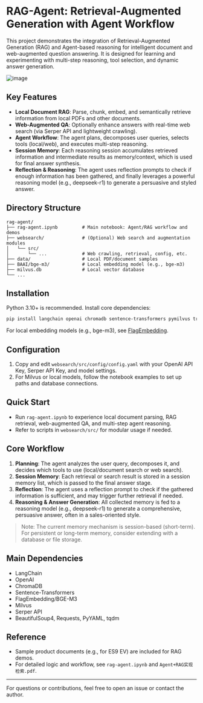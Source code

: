 # RAG-Agent: Retrieval-Augmented Generation with Agent Workflow

This project demonstrates the integration of Retrieval-Augmented Generation (RAG) and Agent-based reasoning for intelligent document and web-augmented question answering. It is designed for learning and experimenting with multi-step reasoning, tool selection, and dynamic answer generation.

![image](https://github.com/user-attachments/assets/097b844f-9301-4fc2-9437-9c21b241a9bb)

## Key Features
- **Local Document RAG**: Parse, chunk, embed, and semantically retrieve information from local PDFs and other documents.
- **Web-Augmented QA**: Optionally enhance answers with real-time web search (via Serper API and lightweight crawling).
- **Agent Workflow**: The agent plans, decomposes user queries, selects tools (local/web), and executes multi-step reasoning.
- **Session Memory**: Each reasoning session accumulates retrieved information and intermediate results as memory/context, which is used for final answer synthesis.
- **Reflection & Reasoning**: The agent uses reflection prompts to check if enough information has been gathered, and finally leverages a powerful reasoning model (e.g., deepseek-r1) to generate a persuasive and styled answer.

## Directory Structure
```
rag-agent/
├── rag-agent.ipynb         # Main notebook: Agent/RAG workflow and demos
├── websearch/              # (Optional) Web search and augmentation modules
│   └── src/
│       └── ...             # Web crawling, retrieval, config, etc.
├── data/                   # Local PDF/document samples
├── BAAI/bge-m3/            # Local embedding model (e.g., bge-m3)
├── milvus.db               # Local vector database
└── ...
```

## Installation
Python 3.10+ is recommended. Install core dependencies:

```bash
pip install langchain openai chromadb sentence-transformers pymilvus transformers tqdm requests pyyaml bs4
```

For local embedding models (e.g., bge-m3), see [FlagEmbedding](https://github.com/FlagOpen/FlagEmbedding).

## Configuration
1. Copy and edit `websearch/src/config/config.yaml` with your OpenAI API Key, Serper API Key, and model settings.
2. For Milvus or local models, follow the notebook examples to set up paths and database connections.

## Quick Start
- Run `rag-agent.ipynb` to experience local document parsing, RAG retrieval, web-augmented QA, and multi-step agent reasoning.
- Refer to scripts in `websearch/src/` for modular usage if needed.

## Core Workflow
1. **Planning**: The agent analyzes the user query, decomposes it, and decides which tools to use (local/document search or web search).
2. **Session Memory**: Each retrieval or search result is stored in a session memory list, which is passed to the final answer stage.
3. **Reflection**: The agent uses a reflection prompt to check if the gathered information is sufficient, and may trigger further retrieval if needed.
4. **Reasoning & Answer Generation**: All collected memory is fed to a reasoning model (e.g., deepseek-r1) to generate a comprehensive, persuasive answer, often in a sales-oriented style.

> Note: The current memory mechanism is session-based (short-term). For persistent or long-term memory, consider extending with a database or file storage.

## Main Dependencies
- LangChain
- OpenAI
- ChromaDB
- Sentence-Transformers
- FlagEmbedding/BGE-M3
- Milvus
- Serper API
- BeautifulSoup4, Requests, PyYAML, tqdm

## Reference
- Sample product documents (e.g., for ES9 EV) are included for RAG demos.
- For detailed logic and workflow, see `rag-agent.ipynb` and `Agent+RAG实现检索.pdf`.

---
For questions or contributions, feel free to open an issue or contact the author.
